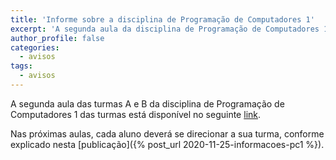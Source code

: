 ```yaml
---
title: 'Informe sobre a disciplina de Programação de Computadores 1'
excerpt: 'A segunda aula da disciplina de Programação de Computadores 1 está disponível.'
author_profile: false
categories:
  - avisos
tags:
  - avisos
---
```


A segunda aula das turmas A e B da disciplina de Programação de Computadores 1 das turmas está disponível no seguinte [link](https://drive.google.com/file/d/1dkOQfY93rGcIqG7ycqmu8f_IQOCWjpc_/view?usp=sharing).

Nas próximas aulas, cada aluno deverá se direcionar a sua turma, conforme explicado nesta [publicação]({% post_url 2020-11-25-informacoes-pc1 %}).  
